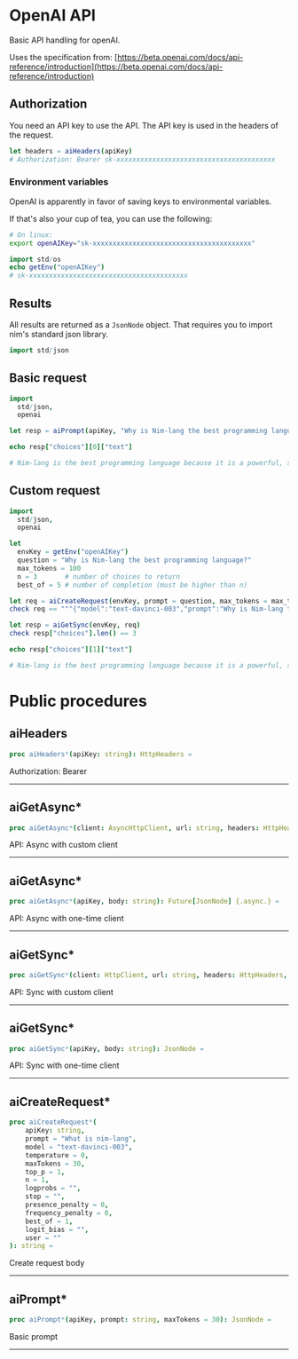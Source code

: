 # OpenAI API


Basic API handling for openAI.

Uses the specification from: [https://beta.openai.com/docs/api-reference/introduction](https://beta.openai.com/docs/api-reference/introduction)



## Authorization

You need an API key to use the API. The API key is used in the headers of the request.

```nim
let headers = aiHeaders(apiKey)
# Authorization: Bearer sk-xxxxxxxxxxxxxxxxxxxxxxxxxxxxxxxxxxxxxxxx
```

### Environment variables

OpenAI is apparently in favor of saving keys to environmental variables.

If that's also your cup of tea, you can use the following:

```bash
# On linux:
export openAIKey="sk-xxxxxxxxxxxxxxxxxxxxxxxxxxxxxxxxxxxxxxxx"
```

```nim
import std/os
echo getEnv("openAIKey")
# sk-xxxxxxxxxxxxxxxxxxxxxxxxxxxxxxxxxxxxxxxx
```

## Results

All results are returned as a `JsonNode` object. That requires you to import
nim's standard json library.

```nim
import std/json
```


## Basic request

```nim
import
  std/json,
  openai

let resp = aiPrompt(apiKey, "Why is Nim-lang the best programming language?", maxTokens = 50)

echo resp["choices"][0]["text"]

# Nim-lang is the best programming language because it is a powerful, statically typed, compiled language that is designed to be fast, efficient, and expressive. It has a simple syntax that is easy to learn and understand, and it is
```

## Custom request

```nim
import
  std/json,
  openai

let
  envKey = getEnv("openAIKey")
  question = "Why is Nim-lang the best programming language?"
  max_tokens = 100
  n = 3       # number of choices to return
  best_of = 5 # number of completion (must be higher than n)

let req = aiCreateRequest(envKey, prompt = question, max_tokens = max_tokens, n = n, best_of = best_of)
check req == """{"model":"text-davinci-003","prompt":"Why is Nim-lang the best programming language?","temperature":0,"max_tokens":100,"top_p":1,"n":3,"presence_penalty":0,"frequency_penalty":0,"best_of":5}"""

let resp = aiGetSync(envKey, req)
check resp["choices"].len() == 3

echo resp["choices"][1]["text"]

# Nim-lang is the best programming language because it is a powerful, statically typed, compiled language that is designed to be fast, efficient, and expressive. It has a simple syntax, a powerful macro system, and a modern type system. Nim-lang also has a great community of developers who are constantly working to improve the language and make it even better. Additionally, Nim-lang is open source and free to use, making it an attractive option for developers.
```


# Public procedures

## aiHeaders

```nim
proc aiHeaders*(apiKey: string): HttpHeaders =
```

Authorization: Bearer


____

## aiGetAsync*

```nim
proc aiGetAsync*(client: AsyncHttpClient, url: string, headers: HttpHeaders, body: string): Future[JsonNode] {.async.} =
```

API: Async with custom client


____

## aiGetAsync*

```nim
proc aiGetAsync*(apiKey, body: string): Future[JsonNode] {.async.} =
```

API: Async with one-time client


____

## aiGetSync*

```nim
proc aiGetSync*(client: HttpClient, url: string, headers: HttpHeaders, body: string): JsonNode =
```

API: Sync with custom client


____

## aiGetSync*

```nim
proc aiGetSync*(apiKey, body: string): JsonNode =
```

API: Sync with one-time client


____

## aiCreateRequest*

```nim
proc aiCreateRequest*(
    apiKey: string,
    prompt = "What is nim-lang",
    model = "text-davinci-003",
    temperature = 0,
    maxTokens = 30,
    top_p = 1,
    n = 1,
    logprobs = "",
    stop = "",
    presence_penalty = 0,
    frequency_penalty = 0,
    best_of = 1,
    logit_bias = "",
    user = ""
): string =
```

Create request body


____

## aiPrompt*

```nim
proc aiPrompt*(apiKey, prompt: string, maxTokens = 30): JsonNode =
```

Basic prompt


____

